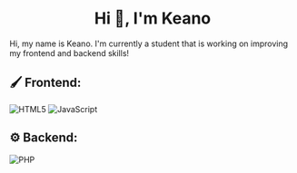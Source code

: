 <h1 align="center">Hi 👋, I'm Keano</h1>

Hi, my name is Keano.
I'm currently a student that is working on improving my frontend and backend skills!

## 🖌 Frontend:
![HTML5](https://img.shields.io/badge/html5-%23E34F26.svg?style=for-the-badge&logo=html5&logoColor=white) 
![JavaScript](https://img.shields.io/badge/javascript-%23323330.svg?style=for-the-badge&logo=javascript&logoColor=%23F7DF1E) 

## ⚙️ Backend:
![PHP](https://img.shields.io/badge/php-%23777BB4.svg?style=for-the-badge&logo=php&logoColor=white)
